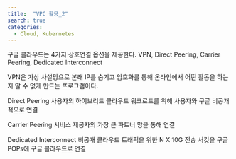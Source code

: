 ```yaml
---
title:  "VPC 활용_2"
search: true
categories: 
  - Cloud, Kubernetes
---
```


구글 클라우드는 4가지 상호연결 옵션을 제공한다.
VPN, Direct Peering, Carrier Peering, Dedicated Interconnect

VPN은 가상 사설망으로 본래 IP를 숨기고 암호화를 통해 온라인에서 어떤 활동을 하는지 알 수 없게 만드는 프로그램이다.

Direct Peering 사용자의 하이브리드 클라우드 워크로드를 위해 사용자와 구글 비공개적으로 연결

Carrier Peering 서비스 제공자의 가장 큰 파트너 망을 통해 연결 

Dedicated Interconnect  비공개 클라우드 트래픽을 위한 N X 10G 전송 서킷을 구글 POPs에 구글 클라우드로 연결